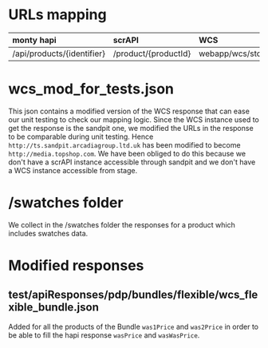 # URLs mapping

| monty hapi                 | scrAPI               | WCS                                      |
|:---------------------------|:---------------------|:-----------------------------------------|
| /api/products/{identifier} | /product/{productId} | webapp/wcs/stores/servlet/ProductDisplay |

# wcs_mod_for_tests.json

This json contains a modified version of the WCS response that can ease our unit testing to check our mapping logic.
Since the WCS instance used to get the response is the sandpit one, we modified the URLs in the response to be comparable during unit testing. Hence `http://ts.sandpit.arcadiagroup.ltd.uk` has been modified to become `http://media.topshop.com`. We have been obliged to do this because we don't have a scrAPI instance accessible through sandpit and we don't have a WCS instance accessible from stage.

# /swatches folder

We collect in the /swatches folder the responses for a product which includes swatches data.

# Modified responses

## test/apiResponses/pdp/bundles/flexible/wcs_flexible_bundle.json
Added for all the products of the Bundle `was1Price` and `was2Price` in order to be able to fill the hapi response `wasPrice` and `wasWasPrice`.
